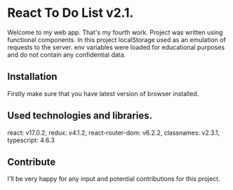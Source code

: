 # React To Do List v2.1.
Welcome to my web app. That's my fourth work. Project was written using functional components.
In this project localStorage used as an emulation of requests to the server.
env variables were loaded for educational purposes and do not contain any confidential data.

## Installation
Firstly make sure that you have latest version of browser installed.

## Used technologies and libraries.
react: v17.0.2,
redux: v4.1.2,
react-router-dom: v6.2.2,
classnames: v2.3.1,
typescript: 4.6.3

## Contribute
I'll be very happy for any input and potential contributions for this project.